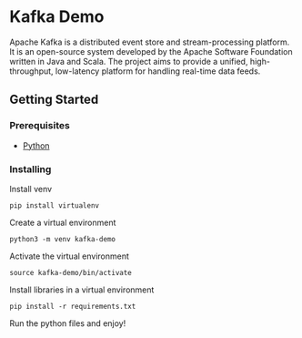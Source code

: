 # Kafka Demo

Apache Kafka is a distributed event store and stream-processing platform. It is an open-source system developed by the Apache Software Foundation written in Java and Scala. The project aims to provide a unified, high-throughput, low-latency platform for handling real-time data feeds.

## Getting Started



### Prerequisites

- [Python](https://www.python.org/downloads)

### Installing


Install venv

    pip install virtualenv

Create a virtual environment

    python3 -m venv kafka-demo

Activate the virtual environment

    source kafka-demo/bin/activate

Install libraries in a virtual environment

    pip install -r requirements.txt

Run the python files and enjoy!